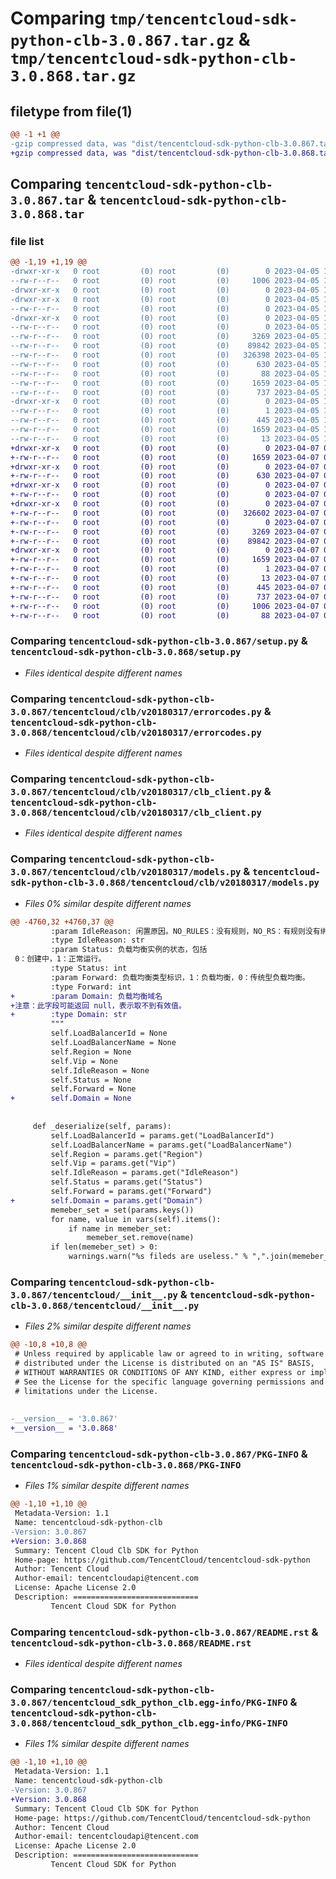 # Comparing `tmp/tencentcloud-sdk-python-clb-3.0.867.tar.gz` & `tmp/tencentcloud-sdk-python-clb-3.0.868.tar.gz`

## filetype from file(1)

```diff
@@ -1 +1 @@
-gzip compressed data, was "dist/tencentcloud-sdk-python-clb-3.0.867.tar", last modified: Wed Apr  5 16:25:35 2023, max compression
+gzip compressed data, was "dist/tencentcloud-sdk-python-clb-3.0.868.tar", last modified: Fri Apr  7 00:24:31 2023, max compression
```

## Comparing `tencentcloud-sdk-python-clb-3.0.867.tar` & `tencentcloud-sdk-python-clb-3.0.868.tar`

### file list

```diff
@@ -1,19 +1,19 @@
-drwxr-xr-x   0 root         (0) root         (0)        0 2023-04-05 16:25:35.000000 tencentcloud-sdk-python-clb-3.0.867/
--rw-r--r--   0 root         (0) root         (0)     1006 2023-04-05 16:25:35.000000 tencentcloud-sdk-python-clb-3.0.867/setup.py
-drwxr-xr-x   0 root         (0) root         (0)        0 2023-04-05 16:25:35.000000 tencentcloud-sdk-python-clb-3.0.867/tencentcloud/
-drwxr-xr-x   0 root         (0) root         (0)        0 2023-04-05 16:25:35.000000 tencentcloud-sdk-python-clb-3.0.867/tencentcloud/clb/
--rw-r--r--   0 root         (0) root         (0)        0 2023-04-05 16:25:35.000000 tencentcloud-sdk-python-clb-3.0.867/tencentcloud/clb/__init__.py
-drwxr-xr-x   0 root         (0) root         (0)        0 2023-04-05 16:25:35.000000 tencentcloud-sdk-python-clb-3.0.867/tencentcloud/clb/v20180317/
--rw-r--r--   0 root         (0) root         (0)        0 2023-04-05 16:25:35.000000 tencentcloud-sdk-python-clb-3.0.867/tencentcloud/clb/v20180317/__init__.py
--rw-r--r--   0 root         (0) root         (0)     3269 2023-04-05 16:25:35.000000 tencentcloud-sdk-python-clb-3.0.867/tencentcloud/clb/v20180317/errorcodes.py
--rw-r--r--   0 root         (0) root         (0)    89842 2023-04-05 16:25:35.000000 tencentcloud-sdk-python-clb-3.0.867/tencentcloud/clb/v20180317/clb_client.py
--rw-r--r--   0 root         (0) root         (0)   326398 2023-04-05 16:25:35.000000 tencentcloud-sdk-python-clb-3.0.867/tencentcloud/clb/v20180317/models.py
--rw-r--r--   0 root         (0) root         (0)      630 2023-04-05 16:25:35.000000 tencentcloud-sdk-python-clb-3.0.867/tencentcloud/__init__.py
--rw-r--r--   0 root         (0) root         (0)       88 2023-04-05 16:25:35.000000 tencentcloud-sdk-python-clb-3.0.867/setup.cfg
--rw-r--r--   0 root         (0) root         (0)     1659 2023-04-05 16:25:35.000000 tencentcloud-sdk-python-clb-3.0.867/PKG-INFO
--rw-r--r--   0 root         (0) root         (0)      737 2023-04-05 16:25:35.000000 tencentcloud-sdk-python-clb-3.0.867/README.rst
-drwxr-xr-x   0 root         (0) root         (0)        0 2023-04-05 16:25:35.000000 tencentcloud-sdk-python-clb-3.0.867/tencentcloud_sdk_python_clb.egg-info/
--rw-r--r--   0 root         (0) root         (0)        1 2023-04-05 16:25:35.000000 tencentcloud-sdk-python-clb-3.0.867/tencentcloud_sdk_python_clb.egg-info/dependency_links.txt
--rw-r--r--   0 root         (0) root         (0)      445 2023-04-05 16:25:35.000000 tencentcloud-sdk-python-clb-3.0.867/tencentcloud_sdk_python_clb.egg-info/SOURCES.txt
--rw-r--r--   0 root         (0) root         (0)     1659 2023-04-05 16:25:35.000000 tencentcloud-sdk-python-clb-3.0.867/tencentcloud_sdk_python_clb.egg-info/PKG-INFO
--rw-r--r--   0 root         (0) root         (0)       13 2023-04-05 16:25:35.000000 tencentcloud-sdk-python-clb-3.0.867/tencentcloud_sdk_python_clb.egg-info/top_level.txt
+drwxr-xr-x   0 root         (0) root         (0)        0 2023-04-07 00:24:31.000000 tencentcloud-sdk-python-clb-3.0.868/
+-rw-r--r--   0 root         (0) root         (0)     1659 2023-04-07 00:24:31.000000 tencentcloud-sdk-python-clb-3.0.868/PKG-INFO
+drwxr-xr-x   0 root         (0) root         (0)        0 2023-04-07 00:24:31.000000 tencentcloud-sdk-python-clb-3.0.868/tencentcloud/
+-rw-r--r--   0 root         (0) root         (0)      630 2023-04-07 00:24:31.000000 tencentcloud-sdk-python-clb-3.0.868/tencentcloud/__init__.py
+drwxr-xr-x   0 root         (0) root         (0)        0 2023-04-07 00:24:31.000000 tencentcloud-sdk-python-clb-3.0.868/tencentcloud/clb/
+-rw-r--r--   0 root         (0) root         (0)        0 2023-04-07 00:24:31.000000 tencentcloud-sdk-python-clb-3.0.868/tencentcloud/clb/__init__.py
+drwxr-xr-x   0 root         (0) root         (0)        0 2023-04-07 00:24:31.000000 tencentcloud-sdk-python-clb-3.0.868/tencentcloud/clb/v20180317/
+-rw-r--r--   0 root         (0) root         (0)   326602 2023-04-07 00:24:31.000000 tencentcloud-sdk-python-clb-3.0.868/tencentcloud/clb/v20180317/models.py
+-rw-r--r--   0 root         (0) root         (0)        0 2023-04-07 00:24:31.000000 tencentcloud-sdk-python-clb-3.0.868/tencentcloud/clb/v20180317/__init__.py
+-rw-r--r--   0 root         (0) root         (0)     3269 2023-04-07 00:24:31.000000 tencentcloud-sdk-python-clb-3.0.868/tencentcloud/clb/v20180317/errorcodes.py
+-rw-r--r--   0 root         (0) root         (0)    89842 2023-04-07 00:24:31.000000 tencentcloud-sdk-python-clb-3.0.868/tencentcloud/clb/v20180317/clb_client.py
+drwxr-xr-x   0 root         (0) root         (0)        0 2023-04-07 00:24:31.000000 tencentcloud-sdk-python-clb-3.0.868/tencentcloud_sdk_python_clb.egg-info/
+-rw-r--r--   0 root         (0) root         (0)     1659 2023-04-07 00:24:31.000000 tencentcloud-sdk-python-clb-3.0.868/tencentcloud_sdk_python_clb.egg-info/PKG-INFO
+-rw-r--r--   0 root         (0) root         (0)        1 2023-04-07 00:24:31.000000 tencentcloud-sdk-python-clb-3.0.868/tencentcloud_sdk_python_clb.egg-info/dependency_links.txt
+-rw-r--r--   0 root         (0) root         (0)       13 2023-04-07 00:24:31.000000 tencentcloud-sdk-python-clb-3.0.868/tencentcloud_sdk_python_clb.egg-info/top_level.txt
+-rw-r--r--   0 root         (0) root         (0)      445 2023-04-07 00:24:31.000000 tencentcloud-sdk-python-clb-3.0.868/tencentcloud_sdk_python_clb.egg-info/SOURCES.txt
+-rw-r--r--   0 root         (0) root         (0)      737 2023-04-07 00:24:31.000000 tencentcloud-sdk-python-clb-3.0.868/README.rst
+-rw-r--r--   0 root         (0) root         (0)     1006 2023-04-07 00:24:31.000000 tencentcloud-sdk-python-clb-3.0.868/setup.py
+-rw-r--r--   0 root         (0) root         (0)       88 2023-04-07 00:24:31.000000 tencentcloud-sdk-python-clb-3.0.868/setup.cfg
```

### Comparing `tencentcloud-sdk-python-clb-3.0.867/setup.py` & `tencentcloud-sdk-python-clb-3.0.868/setup.py`

 * *Files identical despite different names*

### Comparing `tencentcloud-sdk-python-clb-3.0.867/tencentcloud/clb/v20180317/errorcodes.py` & `tencentcloud-sdk-python-clb-3.0.868/tencentcloud/clb/v20180317/errorcodes.py`

 * *Files identical despite different names*

### Comparing `tencentcloud-sdk-python-clb-3.0.867/tencentcloud/clb/v20180317/clb_client.py` & `tencentcloud-sdk-python-clb-3.0.868/tencentcloud/clb/v20180317/clb_client.py`

 * *Files identical despite different names*

### Comparing `tencentcloud-sdk-python-clb-3.0.867/tencentcloud/clb/v20180317/models.py` & `tencentcloud-sdk-python-clb-3.0.868/tencentcloud/clb/v20180317/models.py`

 * *Files 0% similar despite different names*

```diff
@@ -4760,32 +4760,37 @@
         :param IdleReason: 闲置原因。NO_RULES：没有规则，NO_RS：有规则没有绑定子机。
         :type IdleReason: str
         :param Status: 负载均衡实例的状态，包括
 0：创建中，1：正常运行。
         :type Status: int
         :param Forward: 负载均衡类型标识，1：负载均衡，0：传统型负载均衡。
         :type Forward: int
+        :param Domain: 负载均衡域名
+注意：此字段可能返回 null，表示取不到有效值。
+        :type Domain: str
         """
         self.LoadBalancerId = None
         self.LoadBalancerName = None
         self.Region = None
         self.Vip = None
         self.IdleReason = None
         self.Status = None
         self.Forward = None
+        self.Domain = None
 
 
     def _deserialize(self, params):
         self.LoadBalancerId = params.get("LoadBalancerId")
         self.LoadBalancerName = params.get("LoadBalancerName")
         self.Region = params.get("Region")
         self.Vip = params.get("Vip")
         self.IdleReason = params.get("IdleReason")
         self.Status = params.get("Status")
         self.Forward = params.get("Forward")
+        self.Domain = params.get("Domain")
         memeber_set = set(params.keys())
         for name, value in vars(self).items():
             if name in memeber_set:
                 memeber_set.remove(name)
         if len(memeber_set) > 0:
             warnings.warn("%s fileds are useless." % ",".join(memeber_set))
```

### Comparing `tencentcloud-sdk-python-clb-3.0.867/tencentcloud/__init__.py` & `tencentcloud-sdk-python-clb-3.0.868/tencentcloud/__init__.py`

 * *Files 2% similar despite different names*

```diff
@@ -10,8 +10,8 @@
 # Unless required by applicable law or agreed to in writing, software
 # distributed under the License is distributed on an "AS IS" BASIS,
 # WITHOUT WARRANTIES OR CONDITIONS OF ANY KIND, either express or implied.
 # See the License for the specific language governing permissions and
 # limitations under the License.
 
 
-__version__ = '3.0.867'
+__version__ = '3.0.868'
```

### Comparing `tencentcloud-sdk-python-clb-3.0.867/PKG-INFO` & `tencentcloud-sdk-python-clb-3.0.868/PKG-INFO`

 * *Files 1% similar despite different names*

```diff
@@ -1,10 +1,10 @@
 Metadata-Version: 1.1
 Name: tencentcloud-sdk-python-clb
-Version: 3.0.867
+Version: 3.0.868
 Summary: Tencent Cloud Clb SDK for Python
 Home-page: https://github.com/TencentCloud/tencentcloud-sdk-python
 Author: Tencent Cloud
 Author-email: tencentcloudapi@tencent.com
 License: Apache License 2.0
 Description: ============================
         Tencent Cloud SDK for Python
```

### Comparing `tencentcloud-sdk-python-clb-3.0.867/README.rst` & `tencentcloud-sdk-python-clb-3.0.868/README.rst`

 * *Files identical despite different names*

### Comparing `tencentcloud-sdk-python-clb-3.0.867/tencentcloud_sdk_python_clb.egg-info/PKG-INFO` & `tencentcloud-sdk-python-clb-3.0.868/tencentcloud_sdk_python_clb.egg-info/PKG-INFO`

 * *Files 1% similar despite different names*

```diff
@@ -1,10 +1,10 @@
 Metadata-Version: 1.1
 Name: tencentcloud-sdk-python-clb
-Version: 3.0.867
+Version: 3.0.868
 Summary: Tencent Cloud Clb SDK for Python
 Home-page: https://github.com/TencentCloud/tencentcloud-sdk-python
 Author: Tencent Cloud
 Author-email: tencentcloudapi@tencent.com
 License: Apache License 2.0
 Description: ============================
         Tencent Cloud SDK for Python
```

